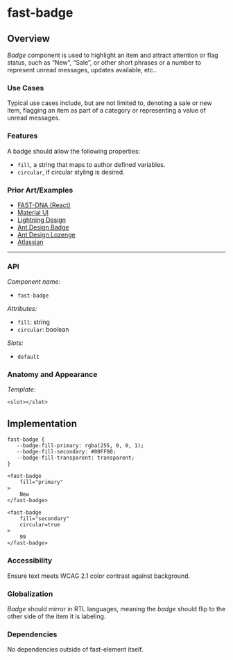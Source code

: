 # fast-badge

## Overview

*Badge* component is used to highlight an item and attract attention or flag status, such as “New”, “Sale”, or other short phrases or a number to represent unread messages, updates available, etc..

### Use Cases

Typical use cases include, but are not limited to, denoting a sale or new item, flagging an item as part of a category or representing a value of unread messages.
  
### Features

A badge should allow the following properties:
- `fill`, a string that maps to author defined variables.
- `circular`, if circular styling is desired.

### Prior Art/Examples
- [FAST-DNA (React)](https://explore.fast.design/components/badge)
- [Material UI](https://material-ui.com/components/badges/)
- [Lightning Design](https://www.lightningdesignsystem.com/components/badges/)
- [Ant Design Badge](https://ant.design/components/badge/)
- [Ant Design Lozenge](https://atlaskit.atlassian.com/packages/core/lozenge)
- [Atlassian](https://atlaskit.atlassian.com/packages/core/badge)

---

### API

*Component name:*
- `fast-badge`

*Attributes:*
- `fill`: string
- `circular`: boolean

*Slots:*
- `default`

### Anatomy and Appearance

*Template:*
```
<slot></slot>
```

## Implementation

```
fast-badge {
   --badge-fill-primary: rgba(255, 0, 0, 1);
   --badge-fill-secondary: #00FF00;
   --badge-fill-transparent: transparent;
}
```

```
<fast-badge
    fill="primary"
>
    New
</fast-badge>
```

```
<fast-badge
    fill="secondary"
    circular=true
>
    99
</fast-badge>
```

### Accessibility

Ensure text meets WCAG 2.1 color contrast against background.

### Globalization

*Badge* should mirror in RTL languages, meaning the *badge* should flip to the other side of the item it is labeling.

### Dependencies

No dependencies outside of fast-element itself.
